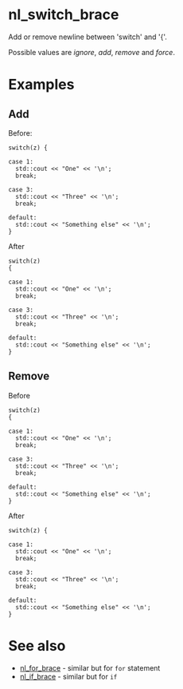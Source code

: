 # nl_switch_brace

Add or remove newline between 'switch' and '{'.

Possible values are _ignore_, _add_, _remove_ and _force_.

# Examples

## Add
Before:
```
switch(z) {

case 1:
  std::cout << "One" << '\n';
  break;

case 3:
  std::cout << "Three" << '\n';
  break;

default:
  std::cout << "Something else" << '\n';
}
```
After
```
switch(z)
{

case 1:
  std::cout << "One" << '\n';
  break;

case 3:
  std::cout << "Three" << '\n';
  break;

default:
  std::cout << "Something else" << '\n';
}
```

## Remove
Before
```
switch(z)
{

case 1:
  std::cout << "One" << '\n';
  break;

case 3:
  std::cout << "Three" << '\n';
  break;

default:
  std::cout << "Something else" << '\n';
}
```

After
```
switch(z) {

case 1:
  std::cout << "One" << '\n';
  break;

case 3:
  std::cout << "Three" << '\n';
  break;

default:
  std::cout << "Something else" << '\n';
}
```

# See also

* [nl_for_brace](nl_for_brace.md) - similar but for `for` statement
* [nl_if_brace](nl_if_brace.md) - similar but for `if`
